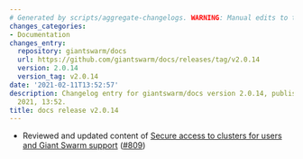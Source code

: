 ```yaml
---
# Generated by scripts/aggregate-changelogs. WARNING: Manual edits to this files will be overwritten.
changes_categories:
- Documentation
changes_entry:
  repository: giantswarm/docs
  url: https://github.com/giantswarm/docs/releases/tag/v2.0.14
  version: 2.0.14
  version_tag: v2.0.14
date: '2021-02-11T13:52:57'
description: Changelog entry for giantswarm/docs version 2.0.14, published on 11 February
  2021, 13:52.
title: docs release v2.0.14
---
```


- Reviewed and updated content of [Secure access to clusters for users and Giant Swarm support](https://docs.giantswarm.io/security/cluster-access/) ([#809](https://github.com/giantswarm/docs/pull/809))
